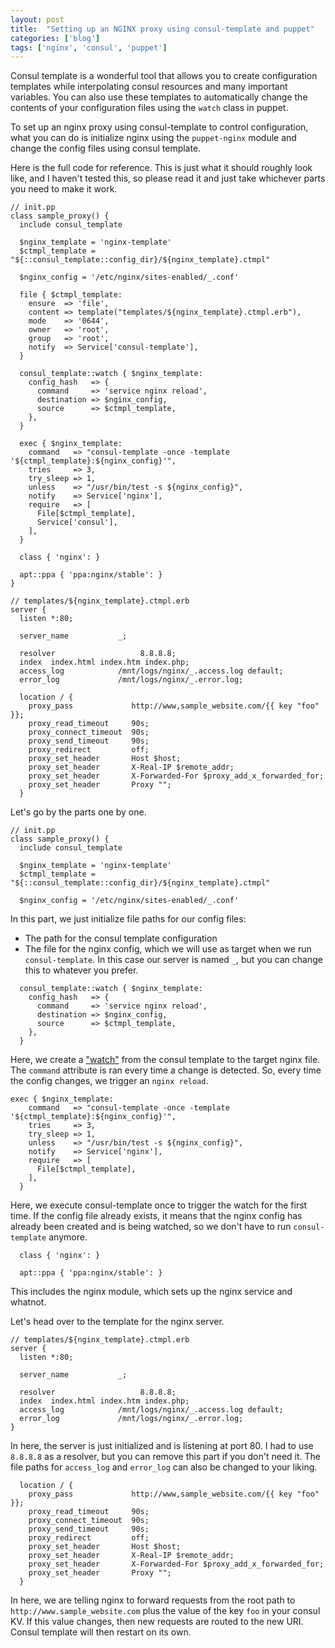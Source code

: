 ```yaml
---
layout: post
title:  "Setting up an NGINX proxy using consul-template and puppet"
categories: ['blog']
tags: ['nginx', 'consul', 'puppet']
---
```


Consul template is a wonderful tool that allows you to create configuration templates while interpolating consul resources and many important variables. You can also use these templates to automatically change the contents of your configuration files using the `watch` class in puppet.

To set up an nginx proxy using consul-template to control configuration, what you can do is initialize nginx using the `puppet-nginx` module and change the config files using consul template.

Here is the full code for reference. This is just what it should roughly look like, and I haven't tested this, so please read it and just take whichever parts you need to make it work.

```
// init.pp
class sample_proxy() {
  include consul_template

  $nginx_template = 'nginx-template'
  $ctmpl_template = "${::consul_template::config_dir}/${nginx_template}.ctmpl"

  $nginx_config = '/etc/nginx/sites-enabled/_.conf'

  file { $ctmpl_template:
    ensure  => 'file',
    content => template("templates/${nginx_template}.ctmpl.erb"),
    mode    => '0644',
    owner   => 'root',
    group   => 'root',
    notify  => Service['consul-template'],
  }

  consul_template::watch { $nginx_template:
    config_hash   => {
      command     => 'service nginx reload',
      destination => $nginx_config,
      source      => $ctmpl_template,
    },
  }

  exec { $nginx_template:
    command   => "consul-template -once -template '${ctmpl_template}:${nginx_config}'",
    tries     => 3,
    try_sleep => 1,
    unless    => "/usr/bin/test -s ${nginx_config}",
    notify    => Service['nginx'],
    require   => [
      File[$ctmpl_template],
      Service['consul'],
    ],
  }

  class { 'nginx': }

  apt::ppa { 'ppa:nginx/stable': }
}
```

```
// templates/${nginx_template}.ctmpl.erb
server {
  listen *:80;

  server_name           _;

  resolver                   8.8.8.8;
  index  index.html index.htm index.php;
  access_log            /mnt/logs/nginx/_.access.log default;
  error_log             /mnt/logs/nginx/_.error.log;

  location / {
    proxy_pass             http://www,sample_website.com/{{ key "foo" }};
    proxy_read_timeout     90s;
    proxy_connect_timeout  90s;
    proxy_send_timeout     90s;
    proxy_redirect         off;
    proxy_set_header       Host $host;
    proxy_set_header       X-Real-IP $remote_addr;
    proxy_set_header       X-Forwarded-For $proxy_add_x_forwarded_for;
    proxy_set_header       Proxy "";
  }
```

Let's go by the parts one by one.

```
// init.pp
class sample_proxy() {
  include consul_template

  $nginx_template = 'nginx-template'
  $ctmpl_template = "${::consul_template::config_dir}/${nginx_template}.ctmpl"

  $nginx_config = '/etc/nginx/sites-enabled/_.conf'
```

In this part, we just initialize file paths for our config files:

- The path for the consul template configuration
- The file for the nginx config, which we will use as target when we run `consul-template`. In this case our server is named `_`, but you can change this to whatever you prefer.

```
  consul_template::watch { $nginx_template:
    config_hash   => {
      command     => 'service nginx reload',
      destination => $nginx_config,
      source      => $ctmpl_template,
    },
  }
```

Here, we create a ["watch"](https://www.consul.io/docs/commands/watch) from the consul template to the target nginx file. The `command` attribute is ran every time a change is detected. So, every time the config changes, we trigger an `nginx reload`.

```
exec { $nginx_template:
    command   => "consul-template -once -template '${ctmpl_template}:${nginx_config}'",
    tries     => 3,
    try_sleep => 1,
    unless    => "/usr/bin/test -s ${nginx_config}",
    notify    => Service['nginx'],
    require   => [
      File[$ctmpl_template],
    ],
  }
```

Here, we execute consul-template once to trigger the watch for the first time. If the config file already exists, it means that the nginx config has already been created and is being watched, so we don't have to run `consul-template` anymore.

```
  class { 'nginx': }

  apt::ppa { 'ppa:nginx/stable': }
```

This includes the nginx module, which sets up the nginx service and whatnot.

Let's head over to the template for the nginx server.

```
// templates/${nginx_template}.ctmpl.erb
server {
  listen *:80;

  server_name           _;

  resolver                   8.8.8.8;
  index  index.html index.htm index.php;
  access_log            /mnt/logs/nginx/_.access.log default;
  error_log             /mnt/logs/nginx/_.error.log;
}
```

In here, the server is just initialized and is listening at port 80. I had to use `8.8.8.8` as a resolver, but you can remove this part if you don't need it. The file paths for `access_log` and `error_log` can also be changed to your liking.

```
  location / {
    proxy_pass             http://www,sample_website.com/{{ key "foo" }};
    proxy_read_timeout     90s;
    proxy_connect_timeout  90s;
    proxy_send_timeout     90s;
    proxy_redirect         off;
    proxy_set_header       Host $host;
    proxy_set_header       X-Real-IP $remote_addr;
    proxy_set_header       X-Forwarded-For $proxy_add_x_forwarded_for;
    proxy_set_header       Proxy "";
  }
```

In here, we are telling nginx to forward requests from the root path to `http://www.sample_website.com` plus the value of the key `foo` in your consul KV. If this value changes, then new requests are routed to the new URI. Consul template will then restart on its own.





